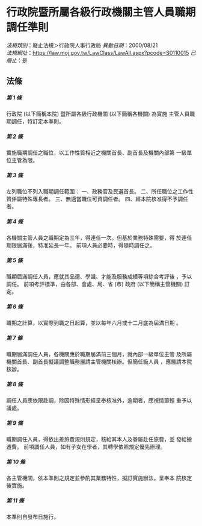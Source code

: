 # 行政院暨所屬各級行政機關主管人員職期調任準則

*法規類別*：廢止法規＞行政院人事行政局
*異動日期*：2000/08/21  
*法規網址*：https://law.moj.gov.tw/LawClass/LawAll.aspx?pcode=S0110015
*已廢止*：是


## 法條
##### 第 1 條
行政院 (以下簡稱本院) 暨所屬各級行政機關 (以下簡稱各機關) 為實施
主管人員職期調任，特訂定本準則。

##### 第 2 條
實施職期調任之職位，以工作性質相近之機關首長、副首長及機關內部第
一級單位主管為限。

##### 第 3 條
左列職位不列入職期調任範圍：
一、政務官及民選首長。
二、所任職位之工作性質係屬特殊專長者。
三、無適當職位可資調任者。
四、經本院核准得不予調任者。


##### 第 4 條
各機關主管人員之職期定為三年，得連任一次。但基於業務特殊需要，得
於連任期限屆滿後，特准延長一年。
前項人員必要時，得隨時調任之。

##### 第 5 條
職期屆滿調任人員，應就其品德、學識、才能及服務成績等項綜合考評後
，予以調任。
前項考評標準，由各部、會處、局、省 (市) 政府 (以下簡稱主管機關)
訂定。

##### 第 6 條
職期之計算，以實際到職之日起算，並以每年六月或十二月底為屆滿日期
。

##### 第 7 條
職期屆滿調任人員，各機關應於職期屆滿前三個月，就內部一級單位主管
及所屬機關首長、副首長擬議調整職務層請主管機關核辦。但簡任級人員
，應層請本院核辦。

##### 第 8 條
調任人員應依限赴調，除因特殊情形經呈奉核准外，逾期者，應視情節輕
重予以議處。

##### 第 9 條
職期調任人員，得依出差旅費規則規定，核給其本人及眷屬赴任旅費，並
發給搬遷費。
前項調任人員，如有子女在學者，其轉學依照規定優先辦理。

##### 第 10 條
各主管機關，依本準則之規定並參酌其業務特性，擬訂實施辦法，呈奉本
院核定後實施。

##### 第 11 條
本準則自發布日施行。


